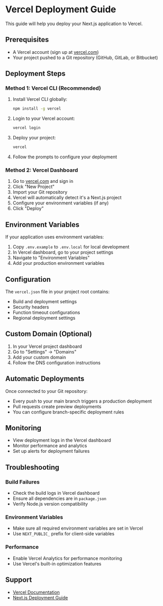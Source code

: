 # Vercel Deployment Guide

This guide will help you deploy your Next.js application to Vercel.

## Prerequisites

- A Vercel account (sign up at [vercel.com](https://vercel.com))
- Your project pushed to a Git repository (GitHub, GitLab, or Bitbucket)

## Deployment Steps

### Method 1: Vercel CLI (Recommended)

1. Install Vercel CLI globally:
   ```bash
   npm install -g vercel
   ```

2. Login to your Vercel account:
   ```bash
   vercel login
   ```

3. Deploy your project:
   ```bash
   vercel
   ```

4. Follow the prompts to configure your deployment

### Method 2: Vercel Dashboard

1. Go to [vercel.com](https://vercel.com) and sign in
2. Click "New Project"
3. Import your Git repository
4. Vercel will automatically detect it's a Next.js project
5. Configure your environment variables (if any)
6. Click "Deploy"

## Environment Variables

If your application uses environment variables:

1. Copy `.env.example` to `.env.local` for local development
2. In Vercel dashboard, go to your project settings
3. Navigate to "Environment Variables"
4. Add your production environment variables

## Configuration

The `vercel.json` file in your project root contains:

- Build and deployment settings
- Security headers
- Function timeout configurations
- Regional deployment settings

## Custom Domain (Optional)

1. In your Vercel project dashboard
2. Go to "Settings" → "Domains"
3. Add your custom domain
4. Follow the DNS configuration instructions

## Automatic Deployments

Once connected to your Git repository:
- Every push to your main branch triggers a production deployment
- Pull requests create preview deployments
- You can configure branch-specific deployment rules

## Monitoring

- View deployment logs in the Vercel dashboard
- Monitor performance and analytics
- Set up alerts for deployment failures

## Troubleshooting

### Build Failures
- Check the build logs in Vercel dashboard
- Ensure all dependencies are in `package.json`
- Verify Node.js version compatibility

### Environment Variables
- Make sure all required environment variables are set in Vercel
- Use `NEXT_PUBLIC_` prefix for client-side variables

### Performance
- Enable Vercel Analytics for performance monitoring
- Use Vercel's built-in optimization features

## Support

- [Vercel Documentation](https://vercel.com/docs)
- [Next.js Deployment Guide](https://nextjs.org/docs/deployment) 